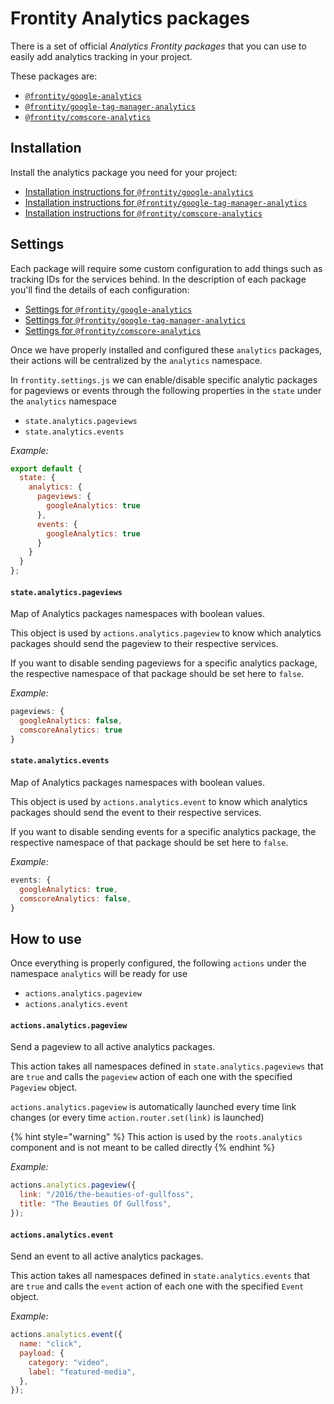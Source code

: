 # Frontity Analytics packages

There is a set of official *Analytics Frontity packages* that you can use to easily add analytics tracking in your project.

These packages are:
- [`@frontity/google-analytics`](https://github.com/frontity/frontity/tree/dev/packages/google-analytics)
- [`@frontity/google-tag-manager-analytics`](https://github.com/frontity/frontity/tree/dev/packages/google-tag-manager-analytics)
- [`@frontity/comscore-analytics`](https://github.com/frontity/frontity/tree/dev/packages/comscore-analytics)

## Installation

Install the analytics package you need for your project:

- [Installation instructions for `@frontity/google-analytics`](https://github.com/frontity/frontity/tree/dev/packages/google-analytics#installation)
- [Installation instructions for `@frontity/google-tag-manager-analytics`](https://github.com/frontity/frontity/tree/dev/packages/google-tag-manager-analytics#installation)
- [Installation instructions for `@frontity/comscore-analytics`](https://github.com/frontity/frontity/tree/dev/packages/comscore-analytics#installation)

## Settings

Each package will require some custom configuration to add things such as tracking IDs for the services behind. In the description of each package you'll find the details of each configuration:

- [Settings for `@frontity/google-analytics`](https://github.com/frontity/frontity/tree/dev/packages/google-analytics#settings)
- [Settings for `@frontity/google-tag-manager-analytics`](https://github.com/frontity/frontity/tree/dev/packages/google-tag-manager-analytics#settings)
- [Settings for `@frontity/comscore-analytics`](https://github.com/frontity/frontity/tree/dev/packages/comscore-analytics#settings)

Once we have properly installed and configured these `analytics` packages, their actions will be centralized by the `analytics` namespace.

In `frontity.settings.js` we can enable/disable specific analytic packages for pageviews or events through the following properties in the `state` under the `analytics` namespace

- `state.analytics.pageviews`
- `state.analytics.events`

_Example:_

```js
export default {
  state: {
    analytics: {
      pageviews: {
        googleAnalytics: true
      },
      events: {
        googleAnalytics: true
      }
    }
  }
};
```


#### `state.analytics.pageviews`

Map of Analytics packages namespaces with boolean values.

This object is used by `actions.analytics.pageview` to know which analytics packages should send the pageview to their respective services.

If you want to disable sending pageviews for a specific analytics package, the respective namespace of that package should be set here to `false`.

_Example:_
```js
pageviews: {
  googleAnalytics: false,
  comscoreAnalytics: true
}
```

#### `state.analytics.events`

Map of Analytics packages namespaces with boolean values.

This object is used by `actions.analytics.event` to know which
analytics packages should send the event to their respective services.

If you want to disable sending events for a specific analytics
package, the respective namespace of that package should be set here to `false`.

_Example:_
```js
events: {
  googleAnalytics: true,
  comscoreAnalytics: false,
}
```

## How to use

Once everything is properly configured, the following `actions` under the namespace `analytics` will be ready for use

- `actions.analytics.pageview`
- `actions.analytics.event`


#### `actions.analytics.pageview`

Send a pageview to all active analytics packages.

This action takes all namespaces defined in `state.analytics.pageviews` that are `true` and calls the `pageview` action of each one with the specified `Pageview` object.

`actions.analytics.pageview` is automatically launched every time link changes (or every time `action.router.set(link)` is launched)

{% hint style="warning" %}
This action is used by the `roots.analytics` component and is not meant to be called directly
{% endhint %}


_Example:_
```js
actions.analytics.pageview({
  link: "/2016/the-beauties-of-gullfoss",
  title: "The Beauties Of Gullfoss",
});
```

#### `actions.analytics.event`

Send an event to all active analytics packages.

This action takes all namespaces defined in `state.analytics.events` that are `true` and calls the `event` action of each one with the specified `Event` object.

_Example:_
```js
actions.analytics.event({
  name: "click",
  payload: {
    category: "video",
    label: "featured-media",
  },
});
```
